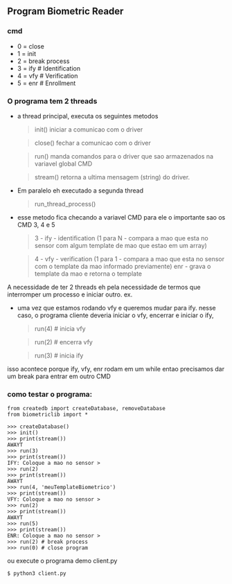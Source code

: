 ## Program Biometric Reader

### cmd
- 0 = close
- 1 = init
- 2 = break process
- 3 = ify # Identification
- 4 = vfy # Verification
- 5 = enr # Enrollment

### O programa tem 2 threads
- a thread principal, executa os seguintes metodos
	> init() iniciar a comunicao com o driver
	
	> close() fechar a comunicao com o driver
	
	> run() manda comandos para o driver que sao armazenados na variavel global CMD
	
	> stream() retorna a ultima mensagem (string) do driver.

- Em paralelo eh executado a segunda thread
	> run_thread_process()

- esse metodo fica checando a variavel CMD
para ele o importante sao os CMD 3, 4 e 5
	> 3 - ify - identification (1 para N - compara a mao que esta no sensor com algum template de mao que estao em um array)
	
	> 4 - vfy - verification (1 para 1 - compara a mao que esta no sensor com o template da mao informado previamente)
enr - grava o template da mao e retorna o template

A necessidade de ter 2 threads eh pela necessidade de termos que interromper um processo e iniciar outro.
ex. 
- uma vez que estamos rodando vfy e queremos mudar para ify. nesse caso, o programa cliente deveria
iniciar o vfy, encerrar e iniciar o ify,
	> run(4) # inicia vfy
	
	> run(2) # encerra vfy
	
	> run(3) # inicia ify

isso acontece porque ify, vfy, enr rodam em um while entao precisamos dar um break para entrar em outro CMD

### como testar o programa:
```
from createdb import createDatabase, removeDatabase
from biometriclib import *

>>> createDatabase()
>>> init()
>>> print(stream())
AWAYT
>>> run(3)
>>> print(stream())
IFY: Coloque a mao no sensor >
>>> run(2)
>>> print(stream())
AWAYT
>>> run(4, 'meuTemplateBiometrico')
>>> print(stream())
VFY: Coloque a mao no sensor >
>>> run(2)
>>> print(stream())
AWAYT
>>> run(5)
>>> print(stream())
ENR: Coloque a mao no sensor >
>>> run(2) # break process
>>> run(0) # close program
```

ou execute o programa demo client.py
```
$ python3 client.py
```
